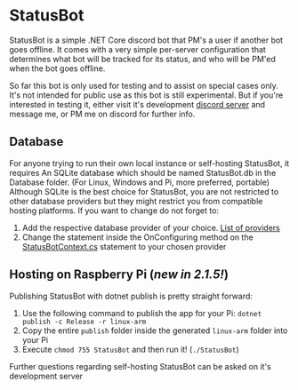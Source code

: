# StatusBot

StatusBot is a simple .NET Core discord bot that PM's a user if another bot goes offline. It comes with a very simple per-server configuration that determines what bot will be tracked for its status, and who will be PM'ed when the bot goes offline.

So far this bot is only used for testing and to assist on special cases only. It's not intended for public use as this bot is still experimental. But if you're interested in testing it, either visit it's development [discord server](https://discord.gg/HPpxujb) and message me, or PM me on discord for further info.

## Database
For anyone trying to run their own local instance or self-hosting StatusBot, it requires An SQLite database which should be named StatusBot.db in the Database folder. (For Linux, Windows and Pi, more preferred, portable)
Although SQLite is the best choice for StatusBot, you are not restricted to other database providers but they might restrict you from compatible hosting platforms. If you want to change do not forget to:
1. Add the respective database provider of your choice. [List of providers](https://docs.microsoft.com/en-us/ef/core/providers/)
1. Change the statement inside the OnConfiguring method on the [StatusBotContext.cs](https://github.com/StahlFerro/StatusBot/blob/master/StatusBot/Services/StatusBotContext.cs) statement to your chosen provider

## Hosting on Raspberry Pi (*new in 2.1.5!*)
Publishing StatusBot with dotnet publish is pretty straight forward:
1. Use the following command to publish the app for your Pi: `dotnet publish -c Release -r linux-arm`
2. Copy the entire `publish` folder inside the generated `linux-arm` folder into your Pi
3. Execute `chmod 755 StatusBot` and then run it! (`./StatusBot`)

Further questions regarding self-hosting StatusBot can be asked on it's development server
